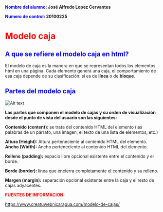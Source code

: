 **<span style="color:blue"> Nombre del alumno:</span> José Alfredo Lopez Cervantes**

**<span style="color:blue">Numero de control: </span> 20100225**

# <span style="color:red"> **Modelo caja**</span>

## <span style="color:blue"> A que se refiere el modelo caja en html?</span>

El modelo de caja es la manera en que se representan todos los elementos html en una página. Cada elemento genera una caja, el comportamiento de esa caja depende de su clasificación: si es de **línea** o de **bloque**.

## <span style="color:blue"> Partes del modelo caja</span>

![Alt text](https://www.creatuwebnicaragua.com/wp-content/uploads/2015/08/modelo-de-caja.gif "Modelo caja")

**Las partes que componen el modelo de cajas y su orden de visualización desde el punto de vista del usuario son las siguientes:**


**Contenido (content):** se trata del contenido HTML del elemento (las palabras de un párrafo, una imagen, el texto de una lista de elementos, etc.)

**Altura (Height):** Altura perteneciente al contenido HTML del elemento.
**Ancho (Width):** Ancho perteneciente al contenido HTML del elemento.

**Relleno (padding):** espacio libre opcional existente entre el contenido y el borde.

**Borde (border):** línea que encierra completamente el contenido y su relleno.

**Margen (margin):** separación opcional existente entre la caja y el resto de cajas adyacentes.

<span style="color:red"> **FUENTES DE INFORMACION:**</span>

https://www.creatuwebnicaragua.com/modelo-de-cajas/
